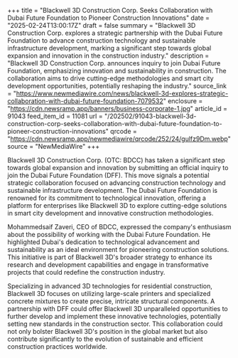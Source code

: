 +++
title = "Blackwell 3D Construction Corp. Seeks Collaboration with Dubai Future Foundation to Pioneer Construction Innovations"
date = "2025-02-24T13:00:17Z"
draft = false
summary = "Blackwell 3D Construction Corp. explores a strategic partnership with the Dubai Future Foundation to advance construction technology and sustainable infrastructure development, marking a significant step towards global expansion and innovation in the construction industry."
description = "Blackwell 3D Construction Corp. announces inquiry to join Dubai Future Foundation, emphasizing innovation and sustainability in construction. The collaboration aims to drive cutting-edge methodologies and smart city development opportunities, potentially reshaping the industry."
source_link = "https://www.newmediawire.com/news/blackwell-3d-explores-strategic-collaboration-with-dubai-future-foundation-7079532"
enclosure = "https://cdn.newsramp.app/banners/business-corporate-1.jpg"
article_id = 91043
feed_item_id = 11081
url = "/202502/91043-blackwell-3d-construction-corp-seeks-collaboration-with-dubai-future-foundation-to-pioneer-construction-innovations"
qrcode = "https://cdn.newsramp.app/newmediawire/qrcode/252/24/gulfz9Dm.webp"
source = "NewMediaWire"
+++

<p>Blackwell 3D Construction Corp. (OTC: BDCC) has taken a significant step towards global expansion and innovation by submitting an official inquiry to join the Dubai Future Foundation (DFF). This move signals a potential strategic collaboration focused on advancing construction technology and sustainable infrastructure development. The Dubai Future Foundation is renowned for its commitment to technological innovation, offering a platform for enterprises like Blackwell 3D to explore cutting-edge solutions in smart city development and innovative construction methodologies.</p><p>Mohammedsaif Zaveri, CEO of BDCC, expressed the company's enthusiasm about the possibility of working with the Dubai Future Foundation. He highlighted Dubai's dedication to technological advancement and sustainability as an ideal environment for pioneering construction solutions. This initiative is part of Blackwell 3D's broader strategy to enhance its research and development capabilities and engage in transformative projects that could redefine the construction industry.</p><p>Specializing in advanced 3D technologies for residential construction, Blackwell 3D focuses on utilizing large-scale printers and specialized concrete mixtures to create precise, intricate structural components. A partnership with DFF could offer Blackwell 3D unparalleled opportunities to further develop and implement these innovative technologies, potentially setting new standards in the construction sector. This collaboration could not only bolster Blackwell 3D's position in the global market but also contribute significantly to the evolution of sustainable and efficient construction practices worldwide.</p>